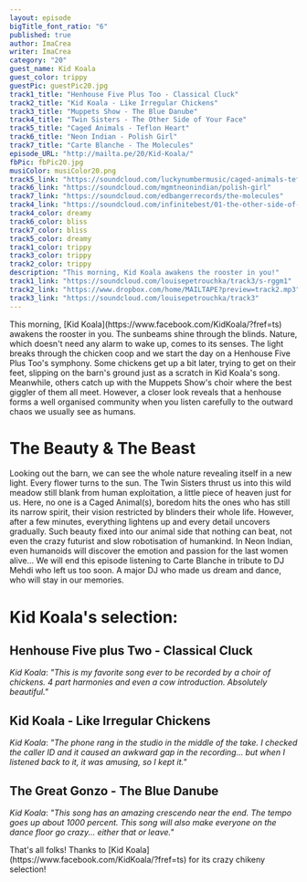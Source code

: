 ```yaml
---
layout: episode
bigTitle_font_ratio: "6"
published: true
author: ImaCrea
writer: ImaCrea
category: "20"
guest_name: Kid Koala
guest_color: trippy
guestPic: guestPic20.jpg
track1_title: "Henhouse Five Plus Too - Classical Cluck"
track2_title: "Kid Koala - Like Irregular Chickens"
track3_title: "Muppets Show - The Blue Danube"
track4_title: "Twin Sisters - The Other Side of Your Face"
track5_title: "Caged Animals - Teflon Heart"
track6_title: "Neon Indian - Polish Girl"
track7_title: "Carte Blanche - The Molecules"
episode_URL: "http://mailta.pe/20/Kid-Koala/"
fbPic: fbPic20.jpg
musiColor: musiColor20.png
track5_link: "https://soundcloud.com/luckynumbermusic/caged-animals-teflon-heart"
track6_link: "https://soundcloud.com/mgmtneonindian/polish-girl"
track7_link: "https://soundcloud.com/edbangerrecords/the-molecules"
track4_link: "https://soundcloud.com/infinitebest/01-the-other-side-of-your-face"
track4_color: dreamy
track6_color: bliss
track7_color: bliss
track5_color: dreamy
track1_color: trippy
track3_color: trippy
track2_color: trippy
description: "This morning, Kid Koala awakens the rooster in you!"
track1_link: "https://soundcloud.com/louisepetrouchka/track3/s-rggm1"
track2_link: "https://www.dropbox.com/home/MAILTAPE?preview=track2.mp3"
track3_link: "https://soundcloud.com/louisepetrouchka/track3"
---
```

<p id="introduction">This morning, [Kid Koala](https://www.facebook.com/KidKoala/?fref=ts) awakens the rooster in you. The sunbeams shine through the blinds. Nature, which doesn't need any alarm to wake up, comes to its senses. The light breaks through the chicken coop and we start the day on a Henhouse Five Plus Too's symphony.
Some chickens get up a bit later, trying to get on their feet, slipping on the barn's ground just as a scratch in Kid Koala's song. Meanwhile, others catch up with the Muppets Show's choir where the best giggler of them all meet. However, a closer look reveals that a henhouse forms a well organised community when you listen carefully to the outward chaos we usually see as humans.</p>

# The Beauty & The Beast

Looking out the barn, we can see the whole nature revealing itself in a new light. Every flower turns to the sun. The Twin Sisters thrust us into this wild meadow still blank from human exploitation, a little piece of heaven just for us. Here, no one is a Caged Animal(s), boredom hits the ones who has still its narrow spirit, their vision restricted by blinders their whole life. However, after a few minutes, everything lightens up and every detail uncovers gradually. Such beauty fixed into our animal side that nothing can beat, not even the crazy futurist and slow robotisation of humankind. In Neon Indian, even humanoids will discover the emotion and passion for the last women alive... We will end this episode listening to Carte Blanche in tribute to DJ Mehdi who left us too soon. A major DJ who made us dream and dance, who will stay in our memories.

# Kid Koala's selection:

## Henhouse Five plus Two - Classical Cluck
_Kid Koala_: *"*This is my favorite song ever to be recorded by a choir of chickens. 4 part harmonies and even a cow introduction. Absolutely beautiful.*"*

## Kid Koala - Like Irregular Chickens
_Kid Koala_: *"*The phone rang in the studio in the middle of the take. I checked the caller ID and it caused an awkward gap in the recording... but when I listened back to it, it was amusing, so I kept it.*"*

## The Great Gonzo - The Blue Danube
_Kid Koala_: *"*This song has an amazing crescendo near the end. The tempo goes up about 1000 percent. This song will also make everyone on the dance floor go crazy... either that or leave.*"*

<p id="outroduction">That's all folks! Thanks to [Kid Koala](https://www.facebook.com/KidKoala/?fref=ts) for its crazy chikeny selection!</p>
